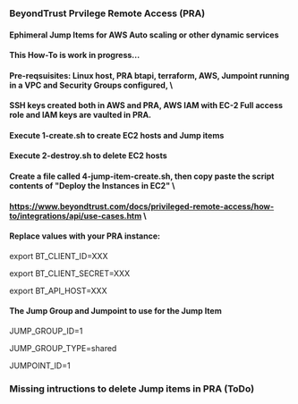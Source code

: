 ### BeyondTrust Prvilege Remote Access (PRA)
#### Ephimeral Jump Items for AWS Auto scaling or other dynamic services
#### This How-To is work in progress...

#### Pre-reqsuisites: Linux host, PRA btapi, terraform, AWS, Jumpoint running in a VPC and Security Groups configured, \
#### SSH keys created both in AWS and PRA, AWS IAM with EC-2 Full access role and IAM keys are vaulted in PRA.
#### Execute 1-create.sh to create EC2 hosts and Jump items
#### Execute 2-destroy.sh to delete EC2 hosts
#### Create a file called 4-jump-item-create.sh, then copy paste the script contents of "Deploy the Instances in EC2" \
#### https://www.beyondtrust.com/docs/privileged-remote-access/how-to/integrations/api/use-cases.htm \
#### Replace values with your PRA instance:
export BT_CLIENT_ID=XXX

export BT_CLIENT_SECRET=XXX

export BT_API_HOST=XXX

#### The Jump Group and Jumpoint to use for the Jump Item
JUMP_GROUP_ID=1

JUMP_GROUP_TYPE=shared

JUMPOINT_ID=1

### Missing intructions to delete Jump items in PRA  (ToDo)
